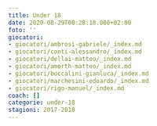 ```yaml
---
title: Under 18
date: 2020-08-29T00:28:18.000+02:00
foto: ''
giocatori:
- giocatori/ambrosi-gabriele/_index.md
- giocatori/conti-alessandro/_index.md
- giocatori/dellai-matteo/_index.md
- giocatori/amorth-matteo/_index.md
- giocatori/boccalini-gianluca/_index.md
- giocatori/marchesini-edoardo/_index.md
- giocatori/rigo-manuel/_index.md
coach: []
categorie: under-18
stagioni: 2017-2018
---
```


